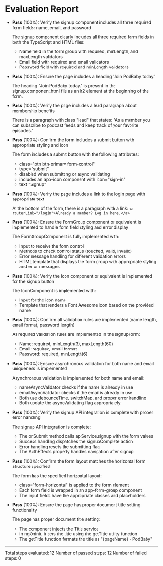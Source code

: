# Evaluation Report

- **Pass** (100%): Verify the signup component includes all three required form fields: name, email, and password

    The signup component clearly includes all three required form fields in both the TypeScript and HTML files:
    - Name field in the form group with required, minLength, and maxLength validators
    - Email field with required and email validators
    - Password field with required and minLength validators

- **Pass** (100%): Ensure the page includes a heading 'Join PodBaby today.'

    The heading "Join PodBaby today." is present in the signup.component.html file as an h2 element at the beginning of the form.

- **Pass** (100%): Verify the page includes a lead paragraph about membership benefits

    There is a paragraph with class "lead" that states: "As a member you can subscribe to podcast feeds and keep track of your favorite episodes."

- **Pass** (100%): Confirm the form includes a submit button with appropriate styling and icon

    The form includes a submit button with the following attributes:
    - class="btn btn-primary form-control"
    - type="submit"
    - disabled when submitting or async validating
    - includes an app-icon component with icon="sign-in"
    - text "Signup"

- **Pass** (100%): Verify the page includes a link to the login page with appropriate text

    At the bottom of the form, there is a paragraph with a link: `<a routerLink="/login">Already a member? Log in here.</a>`

- **Pass** (100%): Ensure the FormGroup component or equivalent is implemented to handle form field styling and error display

    The FormGroupComponent is fully implemented with:
    - Input to receive the form control
    - Methods to check control status (touched, valid, invalid)
    - Error message handling for different validation errors
    - HTML template that displays the form group with appropriate styling and error messages

- **Pass** (100%): Verify the Icon component or equivalent is implemented for the signup button

    The IconComponent is implemented with:
    - Input for the icon name
    - Template that renders a Font Awesome icon based on the provided name

- **Pass** (100%): Confirm all validation rules are implemented (name length, email format, password length)

    All required validation rules are implemented in the signupForm:
    - Name: required, minLength(3), maxLength(60)
    - Email: required, email format
    - Password: required, minLength(6)

- **Pass** (100%): Ensure asynchronous validation for both name and email uniqueness is implemented

    Asynchronous validation is implemented for both name and email:
    - nameAsyncValidator checks if the name is already in use
    - emailAsyncValidator checks if the email is already in use
    - Both use debounceTime, switchMap, and proper error handling
    - Both update the asyncValidating flag appropriately

- **Pass** (100%): Verify the signup API integration is complete with proper error handling

    The signup API integration is complete:
    - The onSubmit method calls apiService.signup with the form values
    - Success handling dispatches the signupComplete action
    - Error handling resets the submitting flag
    - The AuthEffects properly handles navigation after signup

- **Pass** (100%): Confirm the form layout matches the horizontal form structure specified

    The form has the specified horizontal layout:
    - class="form-horizontal" is applied to the form element
    - Each form field is wrapped in an app-form-group component
    - The input fields have the appropriate classes and placeholders

- **Pass** (100%): Ensure the page has proper document title setting functionality

    The page has proper document title setting:
    - The component injects the Title service
    - In ngOnInit, it sets the title using the getTitle utility function
    - The getTitle function formats the title as "{pageName} - PodBaby"

---

Total steps evaluated: 12
Number of passed steps: 12
Number of failed steps: 0